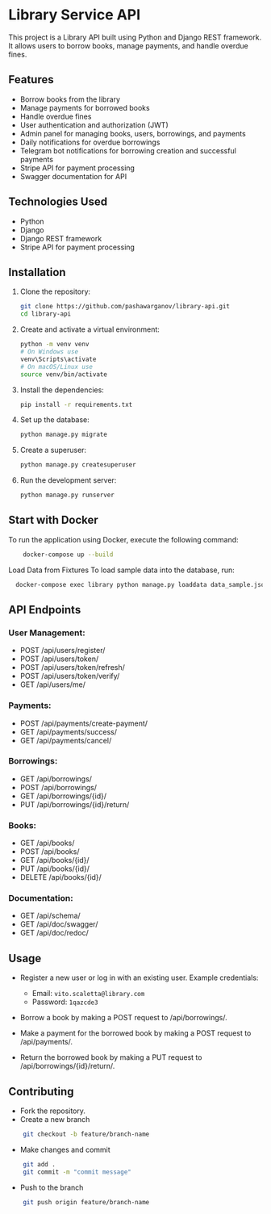 # Library Service API

This project is a Library API built using Python and Django REST framework. It allows users to borrow books, manage payments, and handle overdue fines.

## Features

- Borrow books from the library
- Manage payments for borrowed books
- Handle overdue fines
- User authentication and authorization (JWT)
- Admin panel for managing books, users, borrowings, and payments
- Daily notifications for overdue borrowings
- Telegram bot notifications for borrowing creation and successful payments
- Stripe API for payment processing
- Swagger documentation for API

## Technologies Used

- Python
- Django
- Django REST framework
- Stripe API for payment processing

## Installation

1. Clone the repository:
   ```bash
   git clone https://github.com/pashawarganov/library-api.git
   cd library-api

2. Create and activate a virtual environment:
    ```bash
    python -m venv venv
    # On Windows use
    venv\Scripts\activate
    # On macOS/Linux use
    source venv/bin/activate
3. Install the dependencies:
    ```bash
    pip install -r requirements.txt
4. Set up the database:
    ```bash
    python manage.py migrate
5. Create a superuser:
    ```bash
    python manage.py createsuperuser
6. Run the development server:
    ```bash
    python manage.py runserver

## Start with Docker

To run the application using Docker, execute the following command:
```bash
    docker-compose up --build
```
Load Data from Fixtures
To load sample data into the database, run:
```bash
  docker-compose exec library python manage.py loaddata data_sample.json
```
## API Endpoints
### User Management:

- POST /api/users/register/
- POST /api/users/token/
- POST /api/users/token/refresh/
- POST /api/users/token/verify/
- GET /api/users/me/
### Payments:

- POST /api/payments/create-payment/
- GET /api/payments/success/
- GET /api/payments/cancel/
### Borrowings:

- GET /api/borrowings/
- POST /api/borrowings/
- GET /api/borrowings/{id}/
- PUT /api/borrowings/{id}/return/

### Books:

- GET /api/books/
- POST /api/books/
- GET /api/books/{id}/
- PUT /api/books/{id}/
- DELETE /api/books/{id}/

### Documentation:

- GET /api/schema/
- GET /api/doc/swagger/
- GET /api/doc/redoc/

## Usage
- Register a new user or log in with an existing user.
    Example credentials:

    - Email: `vito.scaletta@library.com`
    - Password: `1qazcde3`
- Borrow a book by making a POST request to /api/borrowings/.

- Make a payment for the borrowed book by making a POST request to /api/payments/.

- Return the borrowed book by making a PUT request to /api/borrowings/{id}/return/.

## Contributing
- Fork the repository. 
- Create a new branch
```bash
    git checkout -b feature/branch-name
```
- Make changes and commit
```bash
    git add .
    git commit -m "commit message"
```
- Push to the branch
```bash
    git push origin feature/branch-name
```
